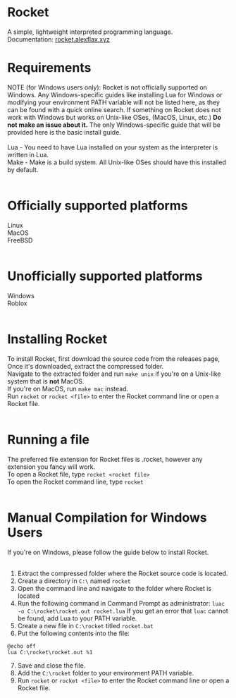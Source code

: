 # Rocket
A simple, lightweight interpreted programming language.<br>
Documentation: [rocket.alexflax.xyz](https://rocket.alexflax.xyz/)<br>
# Requirements<br>
NOTE (for Windows users only): Rocket is not officially supported on Windows. Any Windows-specific guides like installing Lua for Windows or modifying your environment PATH variable will not be listed here, as they can be found with a quick online search. If something on Rocket does not work with Windows but works on Unix-like OSes, (MacOS, Linux, etc.) **Do not make an issue about it.** The only Windows-specific guide that will be provided here is the basic install guide.<br><br>
Lua - You need to have Lua installed on your system as the interpreter is written in Lua.<br>
Make - Make is a build system. All Unix-like OSes should have this installed by default.<br><br>
# Officially supported platforms<br>
Linux<br>
MacOS<br>
FreeBSD<br><br>
# Unofficially supported platforms<br>
Windows<br>
Roblox<br><br>
# Installing Rocket<br>
To install Rocket, first download the source code from the releases page,<br>
Once it's downloaded, extract the compressed folder.<br>
Navigate to the extracted folder and run `make unix` if you're on a Unix-like system that is **not** MacOS.<br>
If you're on MacOS, run `make mac` instead.<br>
Run `rocket` or `rocket <file>` to enter the Rocket command line or open a Rocket file.<br><br>
# Running a file<br>
The preferred file extension for Rocket files is .rocket, however any extension you fancy will work.<br>
To open a Rocket file, type `rocket <rocket file>`<br>
To open the Rocket command line, type `rocket`<br><br>
# Manual Compilation for Windows Users<br>
If you're on Windows, please follow the guide below to install Rocket.<br><br>

1. Extract the compressed folder where the Rocket source code is located.<br>
2. Create a directory in `C:\` named `rocket`<br>
3. Open the command line and navigate to the folder where Rocket is located<br>
4. Run the following command in Command Prompt as administrator: `luac -o C:\rocket\rocket.out rocket.lua` If you get an error that `luac` cannot be found, add Lua to your PATH variable.<br>
5. Create a new file in `C:\rocket` titled `rocket.bat`<br>
6. Put the following contents into the file:<br>
```batch
@echo off
lua C:\rocket\rocket.out %1
```
7. Save and close the file.<br>
8. Add the `C:\rocket` folder to your environment PATH variable.<br>
9. Run `rocket` or `rocket <file>` to enter the Rocket command line or open a Rocket file.
